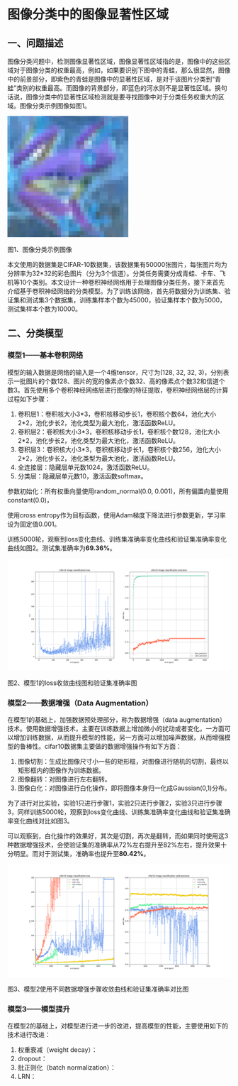 # 图像分类中的图像显著性区域

## 一、问题描述

图像分类问题中，检测图像显著性区域，图像显著性区域指的是，图像中的这些区域对于图像分类的权重最高，例如，如果要识别下图中的青蛙，那么很显然，图像中的前景部分，即紫色的青蛙是图像中的显著性区域，是对于该图片分类到“青蛙”类别的权重最高。而图像的背景部分，即蓝色的河水则不是显著性区域。换句话说，图像分类中的显著性区域检测就是要寻找图像中对于分类任务权重大的区域。图像分类示例图像如图1。

![图像分类示例图像](/others/pictures/frog.png)

图1、图像分类示例图像

本文使用的数据集是CIFAR-10数据集，该数据集有50000张图片，每张图片均为分辨率为32*32的彩色图片（分为3个信道）。分类任务需要分成青蛙、卡车、飞机等10个类别。本文设计一种卷积神经网络用于处理图像分类任务，接下来首先介绍基于卷积神经网络的分类模型。为了训练该网络，首先将数据分为训练集、验证集和测试集3个数据集，训练集样本个数为45000，验证集样本个数为5000，测试集样本个数为10000。

## 二、分类模型

### 模型1——基本卷积网络

模型的输入数据是网络的输入是一个4维tensor，尺寸为(128, 32, 32, 3)，分别表示一批图片的个数128、图片的宽的像素点个数32、高的像素点个数32和信道个数3。首先使用多个卷积神经网络层进行图像的特征提取，卷积神经网络层的计算过程如下步骤：

1. 卷积层1：卷积核大小3\*3，卷积核移动步长1，卷积核个数64，池化大小2\*2，池化步长2，池化类型为最大池化，激活函数ReLU。
2. 卷积层2：卷积核大小3\*3，卷积核移动步长1，卷积核个数128，池化大小2\*2，池化步长2，池化类型为最大池化，激活函数ReLU。
3. 卷积层3：卷积核大小3\*3，卷积核移动步长1，卷积核个数256，池化大小2\*2，池化步长2，池化类型为最大池化，激活函数ReLU。
4. 全连接层：隐藏层单元数1024，激活函数ReLU。
5. 分类层：隐藏层单元数10，激活函数softmax。

参数初始化：所有权重向量使用random_normal(0.0, 0.001)，所有偏置向量使用constant(0.0)，

使用cross entropy作为目标函数，使用Adam梯度下降法进行参数更新，学习率设为固定值0.001。

训练5000轮，观察到loss变化曲线、训练集准确率变化曲线和验证集准确率变化曲线如图2。测试集准确率为**69.36%**。

![model1](/exps/cifar10-v1/cifar10-v1.png)

图2、模型1的loss收敛曲线图和验证集准确率图

### 模型2——数据增强（Data Augmentation）

在模型1的基础上，加强数据预处理部分，称为数据增强（data augmentation）技术。使用数据增强技术，主要在训练数据上增加微小的扰动或者变化，一方面可以增加训练数据，从而提升模型的性能，另一方面可以增加噪声数据，从而增强模型的鲁棒性。cifar10数据集主要做的数据增强操作有如下方面：

1.  图像切割：生成比图像尺寸小一些的矩形框，对图像进行随机的切割，最终以矩形框内的图像作为训练数据。
2.  图像翻转：对图像进行左右翻转。
3.  图像白化：对图像进行白化操作，即将图像本身归一化成Gaussian(0,1)分布。

为了进行对比实验，实验1只进行步骤1，实验2只进行步骤2，实验3只进行步骤3，同样训练5000轮，观察到loss变化曲线、训练集准确率变化曲线和验证集准确率变化曲线对比如图3。

可以观察到，白化操作的效果好，其次是切割，再次是翻转，而如果同时使用这3种数据增强技术，会使验证集的准确率从72%左右提升至82%左右，提升效果十分明显。而对于测试集，准确率也提升至**80.42%**。

![model1](/exps/cifar10-v2/cifar10-v2.png)

图3、模型2使用不同数据增强步骤收敛曲线和验证集准确率对比图

### 模型3——模型提升

在模型2的基础上，对模型进行进一步的改进，提高模型的性能，主要使用如下的技术进行改进：

1.  权重衰减（weight decay）：
2.  dropout：
3.  批正则化（batch normalization）：
4.  LRN：